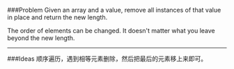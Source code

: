 ###Problem
Given an array and a value, remove all instances of that value in place and return the new length.

The order of elements can be changed. It doesn't matter what you leave beyond the new length.

---

###Ideas
顺序遍历，遇到相等元素删除，然后把最后的元素移上来即可。
